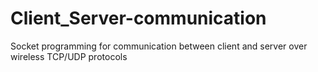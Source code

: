# Client_Server-communication


Socket programming for communication between client and server over wireless TCP/UDP protocols

